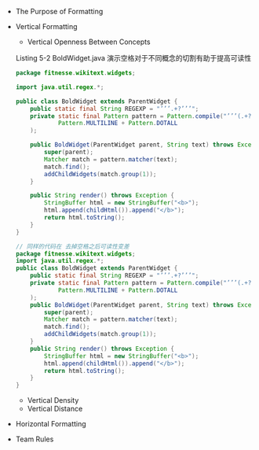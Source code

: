 * The Purpose of Formatting
* Vertical Formatting
  * Vertical Openness Between Concepts
  
  Listing 5-2 BoldWidget.java 演示空格对于不同概念的切割有助于提高可读性
  ```java
  package fitnesse.wikitext.widgets;

  import java.util.regex.*;

  public class BoldWidget extends ParentWidget {
      public static final String REGEXP = "’’’.+?’’’";
      private static final Pattern pattern = Pattern.compile("’’’(.+?)’’’",
              Pattern.MULTILINE + Pattern.DOTALL
      );

      public BoldWidget(ParentWidget parent, String text) throws Exception {
          super(parent);
          Matcher match = pattern.matcher(text);
          match.find();
          addChildWidgets(match.group(1));
      }

      public String render() throws Exception {
          StringBuffer html = new StringBuffer("<b>");
          html.append(childHtml()).append("</b>");
          return html.toString();
      }
  }
  ```
  
  ```java
  // 同样的代码在 去掉空格之后可读性变差
  package fitnesse.wikitext.widgets;
  import java.util.regex.*;
  public class BoldWidget extends ParentWidget {
      public static final String REGEXP = "’’’.+?’’’";
      private static final Pattern pattern = Pattern.compile("’’’(.+?)’’’",
              Pattern.MULTILINE + Pattern.DOTALL
      );
      public BoldWidget(ParentWidget parent, String text) throws Exception {
          super(parent);
          Matcher match = pattern.matcher(text);
          match.find();
          addChildWidgets(match.group(1));
      }
      public String render() throws Exception {
          StringBuffer html = new StringBuffer("<b>");
          html.append(childHtml()).append("</b>");
          return html.toString();
      }
  }
  ```
  
    * Vertical Density
    * Vertical Distance
  
* Horizontal Formatting
* Team Rules
